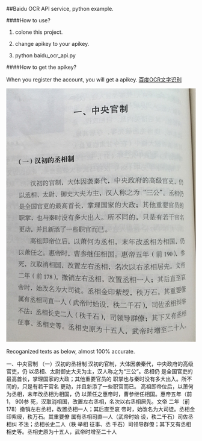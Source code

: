 ##Baidu OCR API service, python example. 

####How to use? 

1. colone this project.

2. change apikey to your apikey.

3. python baidu_ocr_api.py

####How to get the apikey?

When you register the account, you will get a apikey. 
[百度OCR文字识别](http://apistore.baidu.com/apiworks/servicedetail/146.html)

<img src="https://github.com/AdamsMao/baidu_ocr_api/blob/master/Page2.jpg">

Recoganized texts as below, almost 100% accurate.

一、中央官制
  （一）汉初的丞相制
汉初的官制，大体因袭秦代，中央政府的高级官吏，仍
以丞相、太尉御史大夫为主，汉人称之为“三公”。丞相仍
是全国官吏的最高首长，掌理国家的大政；其他重要官员的
职掌也与秦时没有多大出入。所不同的，只是有若干官名
更动，并且新添了一些职官而已。
高祖即帝位后，以萧何为丞相，末年改丞相为相国，仍
  以萧任之惠帝时，曹参继任相国。惠帝五年（前1，
90)参
死，汉取消相国，改置左右丞相，名次以右丞相居先。文帝
二年（前178）撤销左右丞相，改置丞相一人；其后直至哀
帝时，始改名为大司徒。丞相金印紫绶，秩万石。其重要僚
属有丞相司直—人（武帝时始
设，秩二千石）司佐丞相纠
不法；丞相长史二人（秩
举相
征事、丞
千石）司领导群僚；其下又有丞相
相史等。丞相史原为十五人，武帝时增至二十人


